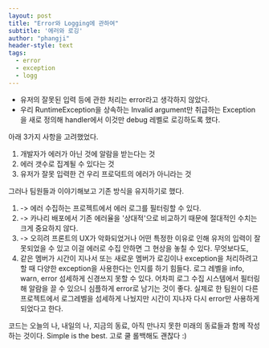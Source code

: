 ```yaml
---
layout: post
title: "Error와 Logging에 관하여"
subtitle: '에러와 로깅'
author: "phangji"
header-style: text
tags:
  - error
  - exception
  - logg
---
```


* 유저의 잘못된 입력 등에 관한 처리는 error라고 생각하지 않았다.
* 우리 RuntimeException을 상속하는 Invalid argument만 취급하는 Exception을 새로 정의해 handler에서 이것만 debug 레벨로 로깅하도록 했다.

아래 3가지 사항을 고려했었다.
1. 개발자가 에러가 아닌 것에 알람을 받는다는 것
2. 에러 갯수로 집계될 수 있다는 것
3. 유저가 잘못 입력한 건 우리 프로덕트의 에러가 아니라는 것

그러나 팀원들과 이야기해보고 기존 방식을 유지하기로 했다.
1. -> 에러 수집하는 프로젝트에서 에러 로그를 필터링할 수 있다.
2. -> 카나리 배포에서 기존 에러율을 '상대적'으로 비교하기 때문에 절대적인 수치는 크게 중요하지 않다. 
3. -> 오히려 프론트의 UX가 악화되었거나 어떤 특정한 이유로 인해 유저의 입력이 잘못되었을 수 있고 이걸 에러로 수집 안하면 그 현상을 놓칠 수 있다.
무엇보다도, 
4. 같은 멤버가 시간이 지나서 또는 새로운 멤버가 로깅이나 exception을 처리하려고 할 때 다양한 exception을 사용한다는 인지를 하기 힘들다. 로그 레벨을 info, warn, error 섬세하게 신경쓰지 못할 수 있다. 어차피 로그 수집 시스템에서 필터링해 알람을 끌 수 있으니 심플하게 error로 남기는 것이 좋다.
실제로 한 팀원이 다른 프로젝트에서 로그레벨을 섬세하게 나눴지만 시간이 지나자 다시 error만 사용하게 되었다고 한다.

코드는 오늘의 나, 내일의 나, 지금의 동료, 아직 만나지 못한 미래의 동료들과 함께 작성하는 것이다.
Simple is the best.
고로 쿨 롤백해도 괜찮다 :)






